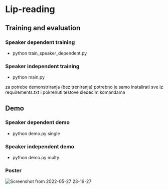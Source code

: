 # Lip-reading

## Training and evaluation
### Speaker dependent training
- python train_speaker_dependent.py
### Speaker independent training
- python main.py

za potrebe demonstriranja (bez treniranja) potrebno je samo instalirati sve iz requirements.txt i pokrenuti testove sledecim komandama
## Demo
### Speaker dependent demo
- python demo.py single
### Speaker independent demo
- python demo.py multy

### Poster
![Screenshot from 2022-05-27 23-16-27](https://user-images.githubusercontent.com/52412989/170790519-9d960213-ff57-4b33-8214-57ec382bfe3e.png)

